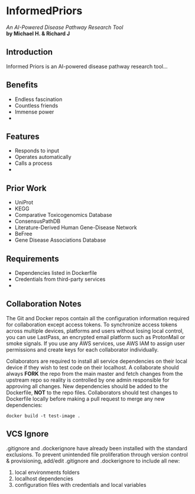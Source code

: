 # InformedPriors
_An AI-Powered Disease Pathway Research Tool_  
**by Michael H. & Richard J**

## Introduction
Informed Priors is an AI-powered disease pathway research tool...

## Benefits
- Endless fascination
- Countless friends
- Immense power
-

## Features
- Responds to input
- Operates automatically
- Calls a process
- 

## Prior Work
- UniProt
- KEGG
- Comparative Toxicogenomics Database
- ConsensusPathDB
- Literature-Derived Human Gene-Disease Network
- BeFree
- Gene Disease Associations Database


## Requirements
- Dependencies listed in Dockerfile
- Credentials from third-party services
-

## Collaboration Notes
The Git and Docker repos contain all the configuration information required for collaboration except access tokens. To synchronize access tokens across multiple devices, platforms and users without losing local control, you can use LastPass, an encrypted email platform such as ProtonMail or smoke signals. If you use any AWS services, use AWS IAM to assign user permissions and create keys for each collaborator individually.

Collaborators are required to install all service dependencies on their local device if they wish to test code on their localhost. A collaborate should always **FORK** the repo from the main master and fetch changes from the upstream repo so reality is controlled by one admin responsible for approving all changes. New dependencies should be added to the Dockerfile, **NOT** to the repo files. Collaborators should test changes to Dockerfile locally before making a pull request to merge any new dependencies:

```shell
docker build -t test-image .
```

## VCS Ignore
.gitignore and .dockerignore have already been installed with the standard exclusions. To prevent unintended file proliferation through version control & provisioning, add/edit .gitignore and .dockerignore to include all new:

1. local environments folders
2. localhost dependencies
3. configuration files with credentials and local variables